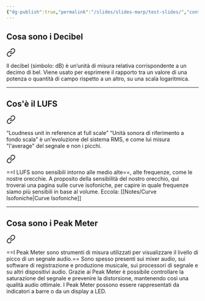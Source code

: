 ```yaml
---
{"dg-publish":true,"permalink":"/slides/slides-marp/test-slides/","contentClasses":"no-lines no-links"}
---
```




<style >
h2#descrizione {
  display: none
}
</style>

## Cosa sono i Decibel


<div class="transclusion internal-embed is-loaded"><a class="markdown-embed-link" href="/notes/decibel-d-b/#1d5d44" aria-label="Open link"><svg xmlns="http://www.w3.org/2000/svg" width="24" height="24" viewBox="0 0 24 24" fill="none" stroke="currentColor" stroke-width="2" stroke-linecap="round" stroke-linejoin="round" class="svg-icon lucide-link"><path d="M10 13a5 5 0 0 0 7.54.54l3-3a5 5 0 0 0-7.07-7.07l-1.72 1.71"></path><path d="M14 11a5 5 0 0 0-7.54-.54l-3 3a5 5 0 0 0 7.07 7.07l1.71-1.71"></path></svg></a><div class="markdown-embed">



Il decibel (simbolo: dB) è un’unità di misura relativa corrispondente a un decimo di bel. Viene usato per esprimere il rapporto tra un valore di una potenza o quantità di campo rispetto a un altro, su una scala logaritmica.  

</div></div>



---

<!-- .element: style="font-size: 40px" -->
## Cos'è il LUFS


<div class="transclusion internal-embed is-loaded"><a class="markdown-embed-link" href="/notes/lufs/#d040ce" aria-label="Open link"><svg xmlns="http://www.w3.org/2000/svg" width="24" height="24" viewBox="0 0 24 24" fill="none" stroke="currentColor" stroke-width="2" stroke-linecap="round" stroke-linejoin="round" class="svg-icon lucide-link"><path d="M10 13a5 5 0 0 0 7.54.54l3-3a5 5 0 0 0-7.07-7.07l-1.72 1.71"></path><path d="M14 11a5 5 0 0 0-7.54-.54l-3 3a5 5 0 0 0 7.07 7.07l1.71-1.71"></path></svg></a><div class="markdown-embed">



“Loudness unit in reference at full scale” “Unità sonora di riferimento a fondo scala” è un'evoluzione del sistema RMS, e come lui misura "l'average" del segnale e non i picchi. 

</div></div>
 


<div class="transclusion internal-embed is-loaded"><a class="markdown-embed-link" href="/notes/lufs/#6a2a89" aria-label="Open link"><svg xmlns="http://www.w3.org/2000/svg" width="24" height="24" viewBox="0 0 24 24" fill="none" stroke="currentColor" stroke-width="2" stroke-linecap="round" stroke-linejoin="round" class="svg-icon lucide-link"><path d="M10 13a5 5 0 0 0 7.54.54l3-3a5 5 0 0 0-7.07-7.07l-1.72 1.71"></path><path d="M14 11a5 5 0 0 0-7.54-.54l-3 3a5 5 0 0 0 7.07 7.07l1.71-1.71"></path></svg></a><div class="markdown-embed">



==I LUFS sono sensibili intorno alle medio alte==, alte frequenze, come le nostre orecchie.
A proposito della sensibilità del nostro orecchio, qui troverai una pagina sulle curve isofoniche, per capire in quale frequenze siamo più sensibili in base al volume. Eccola: [[Notes/Curve Isofoniche\|Curve Isofoniche]] 

</div></div>
 

---

<!-- .element: style="font-size: 35px" -->
## Cosa sono i Peak Meter


<div class="transclusion internal-embed is-loaded"><a class="markdown-embed-link" href="/notes/peak-meter/#descrizione" aria-label="Open link"><svg xmlns="http://www.w3.org/2000/svg" width="24" height="24" viewBox="0 0 24 24" fill="none" stroke="currentColor" stroke-width="2" stroke-linecap="round" stroke-linejoin="round" class="svg-icon lucide-link"><path d="M10 13a5 5 0 0 0 7.54.54l3-3a5 5 0 0 0-7.07-7.07l-1.72 1.71"></path><path d="M14 11a5 5 0 0 0-7.54-.54l-3 3a5 5 0 0 0 7.07 7.07l1.71-1.71"></path></svg></a><div class="markdown-embed">



## Descrizione

==I Peak Meter sono strumenti di misura utilizzati per visualizzare il livello di picco di un segnale audio.== Sono spesso presenti sui mixer audio, sui software di registrazione e produzione musicale, sui processori di segnale e su altri dispositivi audio. Grazie ai Peak Meter è possibile controllare la saturazione del segnale e prevenire la distorsione, mantenendo così una qualità audio ottimale. I Peak Meter possono essere rappresentati da indicatori a barre o da un display a LED.


</div></div>



